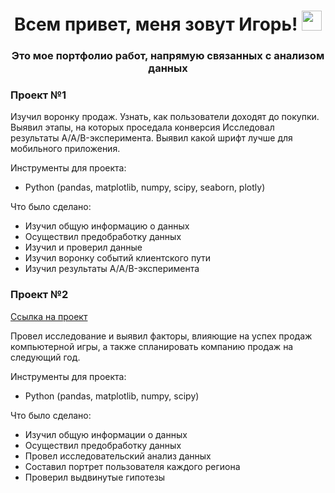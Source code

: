 <h1 align="center"> Всем привет, меня зовут Игорь!
<img src="https://github.com/blackcater/blackcater/raw/main/images/Hi.gif" height="32"/></h1>
<h3 align="center">Это мое портфолио работ, напрямую связанных с анализом данных</h3>

### Проект №1
Изучил воронку продаж. Узнать, как пользователи доходят до покупки. Выявил этапы, на которых проседала конверсия
Исследовал результаты A/A/B-эксперимента. Выявил какой шрифт лучше для мобильного приложения.

Инструменты для проекта:
- Python (pandas, matplotlib, numpy, scipy, seaborn, plotly)

Что было сделано:
- Изучил общую информацию о данных
- Осуществил предобработку данных
- Изучил и проверил данные
- Изучил воронку событий клиентского пути
- Изучил результаты A/A/B-эксперимента


### Проект №2 
[Ссылка на проект]([https://github.com/KirillovIgor/combined_project_1/blob/8b8057e47585876924f74b10088ec9da825dddaf/combined_project_1.ipynb](https://github.com/KirillovIgor/Portfolio/blob/11877e689f99444d4c9719b2ace18bbfde8197b4/%D0%9F%D1%80%D0%BE%D0%B5%D0%BA%D1%82_2/combined_project_2.ipynb))

Провел исследование и выявил факторы, влияющие на успех продаж компьютерной игры, а также спланировать компанию продаж на следующий год.

Инструменты для проекта:
- Python (pandas, matplotlib, numpy, scipy)

Что было сделано:
- Изучил общую информации о данных
- Осуществил предобработку данных
- Провел исследовательский анализ данных
- Составил портрет пользователя каждого региона
- Проверил выдвинутые гипотезы


